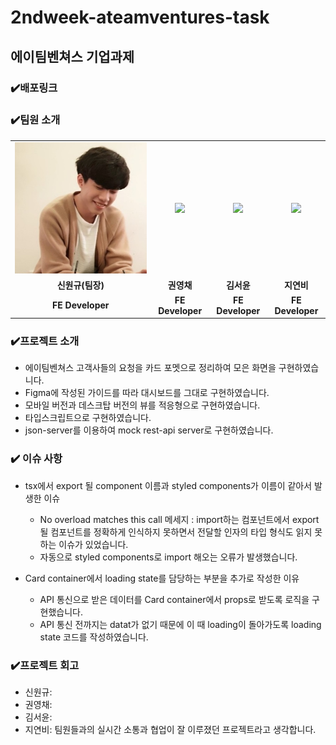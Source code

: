 # 2ndweek-ateamventures-task

## 에이팀벤쳐스 기업과제

### ✔️배포링크

### ✔️팀원 소개

<table align="center">
<tr>
<td align="center"><a href="https://github.com/WongueShin"><img src="./public/images/wongyu.jpg" width="100%" /></a></td>
<td align="center"><a href="https://github.com/zerochae"><img src="https://avatars.githubusercontent.com/u/84373490?v=4" width="100%" /></a></td>
<td align="center"><a href="https://github.com/yunred"><img src="https://avatars.githubusercontent.com/u/84527643?v=4" width="100%" /></a></td>
<td align="center"><a href="https://github.com/jyb1798"><img src="https://avatars.githubusercontent.com/u/64634495?s=400&u=3da5cb5a3ff4338da83a58a23df0608da5092ddc&v=4" width="100%" /></a></td>
</tr>
<tr>
<td align="center"><b> 신원규(팀장) </b></td>
<td align="center"><b>권영채</b></td>
<td align="center"><b>김서윤</b></td>
<td align="center"><b>지연비</b></td>
</tr>
<tr>
<td align="center"><b>FE Developer</b></td>
<td align="center"><b>FE Developer</b></td>
<td align="center"><b>FE Developer</b></td>
<td align="center"><b>FE Developer</b></td>
</tr>
</table>

### ✔️프로젝트 소개

- 에이팀벤쳐스 고객사들의 요청을 카드 포멧으로 정리하여 모은 화면을 구현하였습니다.
- Figma에 작성된 가이드를 따라 대시보드를 그대로 구현하였습니다.
- 모바일 버전과 데스크탑 버전의 뷰를 적응형으로 구현하였습니다.
- 타입스크립트으로 구현하였습니다.
- json-server를 이용하여 mock rest-api server로 구현하였습니다.

### ✔️ 이슈 사항

- tsx에서 export 될 component 이름과 styled components가 이름이 같아서 발생한 이슈

  - No overload matches this call 메세지 : import하는 컴포넌트에서 export될 컴포넌트를 정확하게 인식하지 못하면서 전달할 인자의 타입 형식도 읽지 못하는 이슈가 있었습니다.
  - 자동으로 styled components로 import 해오는 오류가 발생했습니다.

- Card container에서 loading state를 담당하는 부분을 추가로 작성한 이유
  - API 통신으로 받은 데이터를 Card container에서 props로 받도록 로직을 구현했습니다.
  - API 통신 전까지는 datat가 없기 때문에 이 때 loading이 돌아가도록 loading state 코드를 작성하였습니다.

### ✔️프로젝트 회고

- 신원규:
- 권영채:
- 김서윤:
- 지연비: 팀원들과의 실시간 소통과 협업이 잘 이루졌던 프로젝트라고 생각합니다.
